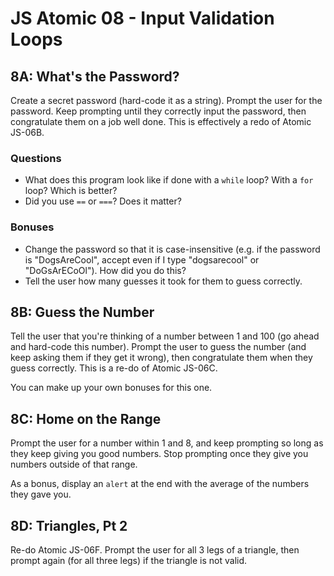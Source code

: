 # JS Atomic 08 - Input Validation Loops

## 8A: What's the Password?

Create a secret password (hard-code it as a string). Prompt the user for the password. Keep prompting until they correctly input the password, then congratulate them on a job well done. This is effectively a redo of Atomic JS-06B.

### Questions

- What does this program look like if done with a `while` loop? With a `for` loop? Which is better?
- Did you use `==` or `===`? Does it matter?

### Bonuses

- Change the password so that it is case-insensitive (e.g. if the password is "DogsAreCool", accept even if I type "dogsarecool" or "DoGsArECoOl"). How did you do this?
- Tell the user how many guesses it took for them to guess correctly.

## 8B: Guess the Number

Tell the user that you're thinking of a number between 1 and 100 (go ahead and hard-code this number). Prompt the user to guess the number (and keep asking them if they get it wrong), then congratulate them when they guess correctly. This is a re-do of Atomic JS-06C.

You can make up your own bonuses for this one.

## 8C: Home on the Range

Prompt the user for a number within 1 and 8, and keep prompting so long as they keep giving you good numbers. Stop prompting once they give you numbers outside of that range.

As a bonus, display an `alert` at the end with the average of the numbers they gave you.

## 8D: Triangles, Pt 2

Re-do Atomic JS-06F. Prompt the user for all 3 legs of a triangle, then prompt again (for all three legs) if the triangle is not valid.